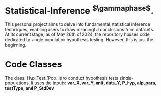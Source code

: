 # Statistical-Inference <sup>$\gammaphase$</sup>.
This personal project aims to delve into fundamental statistical inference techniques, enabling users to draw meaningful conclusions from datasets. At its current stage, as of May 26th of 2024, the repository houses code dedicated to single population hypothesis testing. However, this is just the beginning.

# Code Classes
The class: Hyp_Test_1Pop, is to conduct hypothesis tests single-populations. It uses the inputs: **var_X, var_Y, unit, data_Y, P_hyp, alp, para, testType, and P_StdDev**
